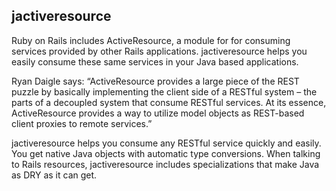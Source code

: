 jactiveresource
---------------

Ruby on Rails includes ActiveResource, a module for for consuming services provided by other Rails applications. jactiveresource helps you easily consume these same services in your Java based applications.

Ryan Daigle says: “ActiveResource provides a large piece of the REST puzzle by basically implementing the client side of a RESTful system – the parts of a decoupled system that consume RESTful services. At its essence, ActiveResource provides a way to utilize model objects as REST-based client proxies to remote services.”

jactiveresource helps you consume any RESTful service quickly and easily.  You get native Java objects with automatic type conversions.  When talking to Rails resources, jactiveresource includes specializations that make Java as DRY as it can get.
